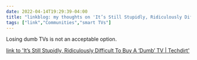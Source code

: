 ```yaml
---
date: 2022-04-14T19:29:39-04:00
title: "linkblog: my thoughts on 'It’s Still Stupidly, Ridiculously Difficult To Buy A ‘Dumb’ TV | Techdirt'"
tags: ["link","Communities","smart TVs"]
---
```

Losing dumb TVs is not an acceptable option.
 
[link to 'It’s Still Stupidly, Ridiculously Difficult To Buy A ‘Dumb’ TV | Techdirt'](https://www.techdirt.com/2022/04/14/its-still-stupidly-ridiculously-difficult-to-buy-a-dumb-tv/)
